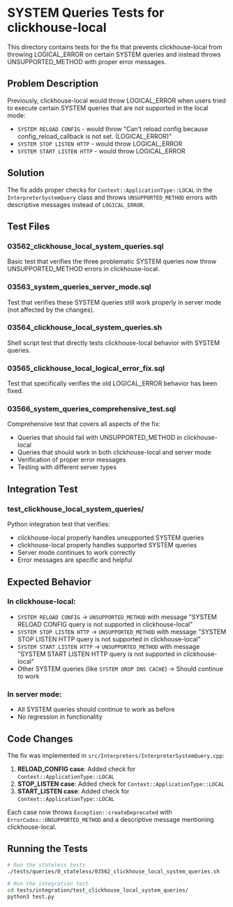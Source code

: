# SYSTEM Queries Tests for clickhouse-local

This directory contains tests for the fix that prevents clickhouse-local from throwing LOGICAL_ERROR on certain SYSTEM queries and instead throws UNSUPPORTED_METHOD with proper error messages.

## Problem Description

Previously, clickhouse-local would throw LOGICAL_ERROR when users tried to execute certain SYSTEM queries that are not supported in the local mode:

- `SYSTEM RELOAD CONFIG` - would throw "Can't reload config because config_reload_callback is not set. (LOGICAL_ERROR)"
- `SYSTEM STOP LISTEN HTTP` - would throw LOGICAL_ERROR
- `SYSTEM START LISTEN HTTP` - would throw LOGICAL_ERROR

## Solution

The fix adds proper checks for `Context::ApplicationType::LOCAL` in the `InterpreterSystemQuery` class and throws `UNSUPPORTED_METHOD` errors with descriptive messages instead of `LOGICAL_ERROR`.

## Test Files

### 03562_clickhouse_local_system_queries.sql
Basic test that verifies the three problematic SYSTEM queries now throw UNSUPPORTED_METHOD errors in clickhouse-local.

### 03563_system_queries_server_mode.sql
Test that verifies these SYSTEM queries still work properly in server mode (not affected by the changes).

### 03564_clickhouse_local_system_queries.sh
Shell script test that directly tests clickhouse-local behavior with SYSTEM queries.

### 03565_clickhouse_local_logical_error_fix.sql
Test that specifically verifies the old LOGICAL_ERROR behavior has been fixed.

### 03566_system_queries_comprehensive_test.sql
Comprehensive test that covers all aspects of the fix:
- Queries that should fail with UNSUPPORTED_METHOD in clickhouse-local
- Queries that should work in both clickhouse-local and server mode
- Verification of proper error messages
- Testing with different server types

## Integration Test

### test_clickhouse_local_system_queries/
Python integration test that verifies:
- clickhouse-local properly handles unsupported SYSTEM queries
- clickhouse-local properly handles supported SYSTEM queries
- Server mode continues to work correctly
- Error messages are specific and helpful

## Expected Behavior

### In clickhouse-local:
- `SYSTEM RELOAD CONFIG` → `UNSUPPORTED_METHOD` with message "SYSTEM RELOAD CONFIG query is not supported in clickhouse-local"
- `SYSTEM STOP LISTEN HTTP` → `UNSUPPORTED_METHOD` with message "SYSTEM STOP LISTEN HTTP query is not supported in clickhouse-local"
- `SYSTEM START LISTEN HTTP` → `UNSUPPORTED_METHOD` with message "SYSTEM START LISTEN HTTP query is not supported in clickhouse-local"
- Other SYSTEM queries (like `SYSTEM DROP DNS CACHE`) → Should continue to work

### In server mode:
- All SYSTEM queries should continue to work as before
- No regression in functionality

## Code Changes

The fix was implemented in `src/Interpreters/InterpreterSystemQuery.cpp`:

1. **RELOAD_CONFIG case**: Added check for `Context::ApplicationType::LOCAL`
2. **STOP_LISTEN case**: Added check for `Context::ApplicationType::LOCAL`
3. **START_LISTEN case**: Added check for `Context::ApplicationType::LOCAL`

Each case now throws `Exception::createDeprecated` with `ErrorCodes::UNSUPPORTED_METHOD` and a descriptive message mentioning clickhouse-local.

## Running the Tests

```bash
# Run the stateless tests
./tests/queries/0_stateless/03562_clickhouse_local_system_queries.sh

# Run the integration test
cd tests/integration/test_clickhouse_local_system_queries/
python3 test.py
``` 
